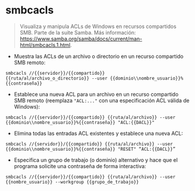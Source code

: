 # smbcacls

> Visualiza y manipula ACLs de Windows en recursos compartidos SMB.
> Parte de la suite Samba.
> Más información: <https://www.samba.org/samba/docs/current/man-html/smbcacls.1.html>.

- Muestra las ACLs de un archivo o directorio en un recurso compartido SMB remoto:

`smbcacls //{{servidor}}/{{compartido}} {{ruta/al/archivo_o_directorio}} --user {{dominio\\nombre_usuario}}%{{contraseña}}`

- Establece una nueva ACL para un archivo en un recurso compartido SMB remoto (reemplaza `"ACL:..."` con una especificación ACL válida de Windows):

`smbcacls //{{servidor}}/{{compartido}} {{ruta/al/archivo}} --user {{dominio\\nombre_usuario}}%{{contraseña}} "ACL:{{DACL}}"`

- Elimina todas las entradas ACL existentes y establece una nueva ACL:

`smbcacls //{servidor}}/{{compartido}} {{ruta/al/archivo}} --user {{dominio\\nombre_usuario}}%{{contraseña}} "RESET" “ACL:{{DACL}}”`

- Especifica un grupo de trabajo (o dominio) alternativo y hace que el programa solicite una contraseña de forma interactiva:

`smbcacls //{{servidor}}/{{compartido}} {{ruta/al/archivo}} --user {{nombre_usuario}} --workgroup {{grupo_de_trabajo}}`
